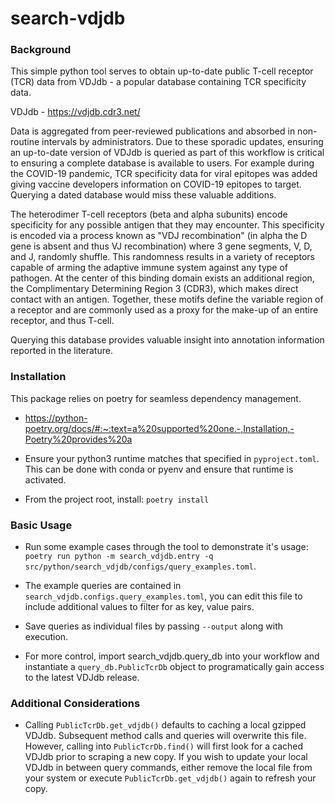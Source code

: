 # search-vdjdb


### Background 

This simple python tool serves to obtain up-to-date public T-cell receptor (TCR) data from VDJdb - a popular database containing TCR specificity data.

VDJdb - https://vdjdb.cdr3.net/

Data is aggregated from peer-reviewed publications and absorbed in non-routine intervals by administrators. Due to these sporadic updates, ensuring an up-to-date version of VDJdb is queried as part of this workflow is critical to ensuring a complete database is available to users. For example during the COVID-19 pandemic, TCR specificity data for viral epitopes was added giving vaccine developers information on COVID-19 epitopes to target. Querying a dated database would miss these valuable additions.

The heterodimer T-cell receptors (beta and alpha subunits) encode specificity for any possible antigen that they may encounter. This specificity is encoded via a process known as "VDJ recombination" (in alpha the D gene is absent and thus VJ recombination) where 3 gene segments, V, D, and J, randomly shuffle. This randomness results in a variety of receptors capable of arming the adaptive immune system against any type of pathogen. At the center of this binding domain exists an additional region, the Complimentary Determining Region 3 (CDR3), which makes direct contact with an antigen. Together, these motifs define the variable region of a receptor and are commonly used as a proxy for the make-up of an entire receptor, and thus T-cell. 

Querying this database provides valuable insight into annotation information reported in the literature. 

### Installation

This package relies on poetry for seamless dependency management.

* https://python-poetry.org/docs/#:~:text=a%20supported%20one.-,Installation,-Poetry%20provides%20a

* Ensure your python3 runtime matches that specified in `pyproject.toml`. This can be done with conda or pyenv and ensure that runtime is activated.

* From the project root, install: `poetry install`

### Basic Usage

* Run some example cases through the tool to demonstrate it's usage: `poetry run python -m search_vdjdb.entry -q src/python/search_vdjdb/configs/query_examples.toml`. 

* The example queries are contained in `search_vdjdb.configs.query_examples.toml`, you can edit this file to include additional values to filter for as key, value pairs. 

* Save queries as individual files by passing `--output` along with execution.

* For more control, import search_vdjdb.query_db into your workflow and instantiate a `query_db.PublicTcrDb` object to programatically gain access to the latest VDJdb release.

### Additional Considerations

* Calling `PublicTcrDb.get_vdjdb()` defaults to caching a local gzipped VDJdb. Subsequent method calls and queries will overwrite this file. However, calling into `PublicTcrDb.find()` will first look for a cached VDJdb prior to scraping a new copy. If you wish to update your local VDJdb in between query commands, either remove the local file from your system or execute `PublicTcrDb.get_vdjdb()` again to refresh your copy.
